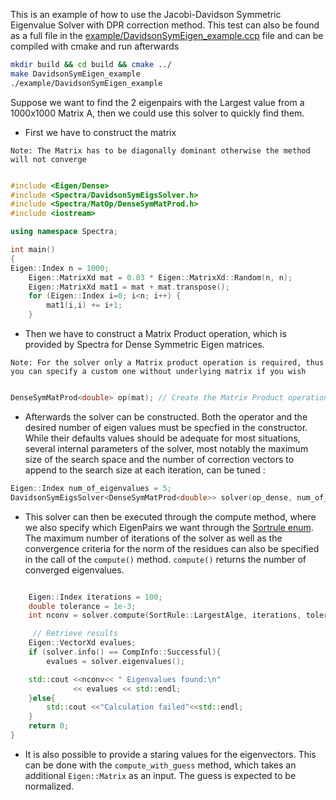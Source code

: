 This is an example of how to use the Jacobi-Davidson Symmetric Eigenvalue Solver with DPR correction method. This test can also be found as a full file in the [example/DavidsonSymEigen_example.ccp](example/DavidsonSymEigen_example.cpp) file and can be compiled with cmake and run afterwards

```bash
mkdir build && cd build && cmake ../
make DavidsonSymEigen_example
./example/DavidsonSymEigen_example
```

Suppose we want to find the 2 eigenpairs with the Largest value from a 1000x1000 Matrix A, then we could use this solver to quickly find them.


- First we have to construct the matrix

`Note: The Matrix has to be diagonally dominant otherwise the method will not converge`

```cpp

#include <Eigen/Dense>
#include <Spectra/DavidsonSymEigsSolver.h>
#include <Spectra/MatOp/DenseSymMatProd.h> 
#include <iostream>

using namespace Spectra;

int main()
{
Eigen::Index n = 1000;
    Eigen::MatrixXd mat = 0.03 * Eigen::MatrixXd::Random(n, n);
    Eigen::MatrixXd mat1 = mat + mat.transpose();
    for (Eigen::Index i=0; i<n; i++) {
        mat1(i,i) += i+1;
    }
```

- Then we have to construct a Matrix Product operation, which is provided by Spectra for Dense Symmetric Eigen matrices. 

`Note: For the solver only a Matrix product operation is required, thus you can specify a custom one without underlying matrix if you wish`

```cpp

DenseSymMatProd<double> op(mat); // Create the Matrix Product operation
```

- Afterwards the solver can be constructed. Both the operator and the desired number of eigen values must be specfied in the constructor. While their defaults values should be adequate for most situations, several internal parameters of the solver, most notably the maximum size of the search space and the number of correction vectors to append to the search size at each iteration, can be tuned :

```cpp
Eigen::Index num_of_eigenvalues = 5;
DavidsonSymEigsSolver<DenseSymMatProd<double>> solver(op_dense, num_of_eigenvalues);  //Create Solver
```

- This solver can then be executed through the compute method, where we also specify which EigenPairs we want through the [Sortrule enum](https://spectralib.org/doc/selectionrule_8h_source). The maximum number of iterations of the solver as well as the convergence criteria for the 
norm of the residues can also be specified in the call of the `compute()` method. `compute()` returns the number of converged eigenvalues.

```cpp

    Eigen::Index iterations = 100;
    double tolerance = 1e-3;
    int nconv = solver.compute(SortRule::LargestAlge, iterations, tolerance);

     // Retrieve results
    Eigen::VectorXd evalues;
    if (solver.info() == CompInfo::Successful){
        evalues = solver.eigenvalues();

    std::cout <<nconv<< " Eigenvalues found:\n"
              << evalues << std::endl;
    }else{
        std::cout <<"Calculation failed"<<std::endl;
    }
    return 0;
}
```

- It is also possible to provide a staring values for the eigenvectors. This can be done with the `compute_with_guess` method, which takes an additional `Eigen::Matrix` as an input. The guess is expected to be normalized.
